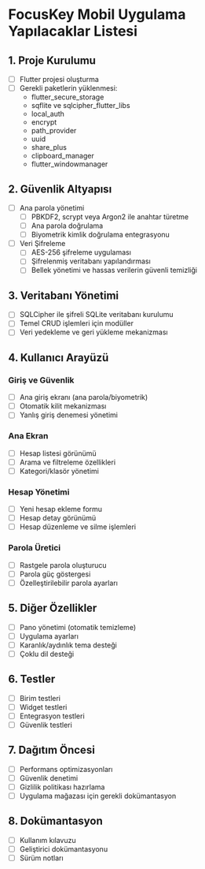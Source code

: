 # FocusKey Mobil Uygulama Yapılacaklar Listesi

## 1. Proje Kurulumu
- [ ] Flutter projesi oluşturma
- [ ] Gerekli paketlerin yüklenmesi:
  - flutter_secure_storage
  - sqflite ve sqlcipher_flutter_libs
  - local_auth
  - encrypt
  - path_provider
  - uuid
  - share_plus
  - clipboard_manager
  - flutter_windowmanager

## 2. Güvenlik Altyapısı
- [ ] Ana parola yönetimi
  - [ ] PBKDF2, scrypt veya Argon2 ile anahtar türetme
  - [ ] Ana parola doğrulama
  - [ ] Biyometrik kimlik doğrulama entegrasyonu

- [ ] Veri Şifreleme
  - [ ] AES-256 şifreleme uygulaması
  - [ ] Şifrelenmiş veritabanı yapılandırması
  - [ ] Bellek yönetimi ve hassas verilerin güvenli temizliği

## 3. Veritabanı Yönetimi
- [ ] SQLCipher ile şifreli SQLite veritabanı kurulumu
- [ ] Temel CRUD işlemleri için modüller
- [ ] Veri yedekleme ve geri yükleme mekanizması

## 4. Kullanıcı Arayüzü
### Giriş ve Güvenlik
- [ ] Ana giriş ekranı (ana parola/biyometrik)
- [ ] Otomatik kilit mekanizması
- [ ] Yanlış giriş denemesi yönetimi

### Ana Ekran
- [ ] Hesap listesi görünümü
- [ ] Arama ve filtreleme özellikleri
- [ ] Kategori/klasör yönetimi

### Hesap Yönetimi
- [ ] Yeni hesap ekleme formu
- [ ] Hesap detay görünümü
- [ ] Hesap düzenleme ve silme işlemleri

### Parola Üretici
- [ ] Rastgele parola oluşturucu
- [ ] Parola güç göstergesi
- [ ] Özelleştirilebilir parola ayarları

## 5. Diğer Özellikler
- [ ] Pano yönetimi (otomatik temizleme)
- [ ] Uygulama ayarları
- [ ] Karanlık/aydınlık tema desteği
- [ ] Çoklu dil desteği

## 6. Testler
- [ ] Birim testleri
- [ ] Widget testleri
- [ ] Entegrasyon testleri
- [ ] Güvenlik testleri

## 7. Dağıtım Öncesi
- [ ] Performans optimizasyonları
- [ ] Güvenlik denetimi
- [ ] Gizlilik politikası hazırlama
- [ ] Uygulama mağazası için gerekli dokümantasyon

## 8. Dokümantasyon
- [ ] Kullanım kılavuzu
- [ ] Geliştirici dokümantasyonu
- [ ] Sürüm notları

